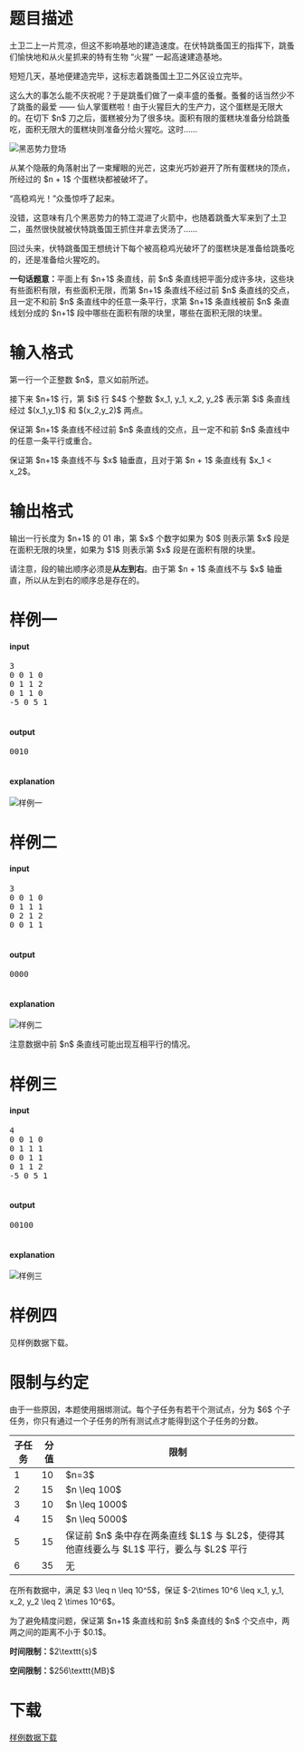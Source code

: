 # 题目描述

<p>土卫二上一片荒凉，但这不影响基地的建造速度。在伏特跳蚤国王的指挥下，跳蚤们愉快地和从火星抓来的特有生物 “火猩” 一起高速建造基地。</p>
<p>短短几天，基地便建造完毕，这标志着跳蚤国土卫二外区设立完毕。</p>
<p>这么大的事怎么能不庆祝呢？于是跳蚤们做了一桌丰盛的蚤餐。蚤餐的话当然少不了跳蚤的最爱 —— 仙人掌蛋糕啦！由于火猩巨大的生产力，这个蛋糕是无限大的。在切下 $n$ 刀之后，蛋糕被分为了很多块。面积有限的蛋糕块准备分给跳蚤吃，面积无限大的蛋糕块则准备分给火猩吃。这时……</p>
<p><img class="img-responsive center-block" src="//img.uoj.ac/problem/241/dark.jpg" alt="黑恶势力登场"/></p>
<p>从某个隐蔽的角落射出了一束耀眼的光芒，这束光巧妙避开了所有蛋糕块的顶点，所经过的 $n + 1$ 个蛋糕块都被破坏了。</p>
<p>“高稳鸡光！”众蚤惊呼了起来。</p>
<p>没错，这意味有几个黑恶势力的特工混进了火箭中，也随着跳蚤大军来到了土卫二，虽然很快就被伏特跳蚤国王抓住并拿去煲汤了……</p>
<p>回过头来，伏特跳蚤国王想统计下每个被高稳鸡光破坏了的蛋糕块是准备给跳蚤吃的，还是准备给火猩吃的。</p>
<p><strong>一句话题意：</strong>平面上有 $n+1$ 条直线，前 $n$ 条直线把平面分成许多块，这些块有些面积有限，有些面积无限，而第 $n+1$ 条直线不经过前 $n$ 条直线的交点，且一定不和前 $n$ 条直线中的任意一条平行，求第 $n+1$ 条直线被前 $n$ 条直线划分成的 $n+1$ 段中哪些在面积有限的块里，哪些在面积无限的块里。</p>

# 输入格式


<p>第一行一个正整数 $n$，意义如前所述。</p>
<p>接下来 $n+1$ 行，第 $i$ 行 $4$ 个整数 $x_1, y_1, x_2, y_2$ 表示第 $i$ 条直线经过 $(x_1,y_1)$ 和 $(x_2,y_2)$ 两点。</p>
<p>保证第 $n+1$ 条直线不经过前 $n$ 条直线的交点，且一定不和前 $n$ 条直线中的任意一条平行或重合。</p>
<p>保证第 $n+1$ 条直线不与 $x$ 轴垂直，且对于第 $n + 1$ 条直线有 $x_1 &lt; x_2$。</p>

# 输出格式


<p>输出一行长度为 $n+1$ 的 01 串，第 $x$ 个数字如果为 $0$ 则表示第 $x$ 段是在面积无限的块里，如果为 $1$ 则表示第 $x$ 段是在面积有限的块里。</p>
<p>请注意，段的输出顺序必须是<strong>从左到右</strong>。由于第 $n + 1$ 条直线不与 $x$ 轴垂直，所以从左到右的顺序总是存在的。</p>

# 样例一


<h4>input</h4>
<pre>3
0 0 1 0
0 1 1 2
0 1 1 0
-5 0 5 1

</pre>

<h4>output</h4>
<pre>0010

</pre>

<h4>explanation</h4>
<p><img class="img-responsive center-block" src="//img.uoj.ac/problem/242/sample1.png" alt="样例一"/></p>

# 样例二


<h4>input</h4>
<pre>3
0 0 1 0
0 1 1 1
0 2 1 2
0 0 1 1

</pre>

<h4>output</h4>
<pre>0000

</pre>

<h4>explanation</h4>
<p><img class="img-responsive center-block" src="//img.uoj.ac/problem/242/sample2.png" alt="样例二"/></p>
<p>注意数据中前 $n$ 条直线可能出现互相平行的情况。</p>

# 样例三


<h4>input</h4>
<pre>4
0 0 1 0
0 1 1 1
0 0 1 1
0 1 1 2
-5 0 5 1

</pre>

<h4>output</h4>
<pre>00100

</pre>

<h4>explanation</h4>
<p><img class="img-responsive center-block" src="//img.uoj.ac/problem/242/sample3.png" alt="样例三"/></p>

# 样例四


<p>见样例数据下载。</p>

# 限制与约定


<p>由于一些原因，本题使用捆绑测试。每个子任务有若干个测试点，分为 $6$ 个子任务，你只有通过一个子任务的所有测试点才能得到这个子任务的分数。</p>
<div class="table-responsive">
<table class="table table-bordered table-text-center table-vertical-middle"><thead><tr><th>子任务</th>
<th>分值</th>
<th>限制</th>
</tr></thead><tbody><tr><td>1</td><td>10</td><td>$n=3$</td></tr><tr><td>2</td><td>15</td><td>$n \leq 100$</td></tr><tr><td>3</td><td>10</td><td>$n \leq 1000$</td></tr><tr><td>4</td><td>15</td><td>$n \leq 5000$</td></tr><tr><td>5</td><td>15</td><td>保证前 $n$ 条中存在两条直线 $L1$ 与 $L2$，使得其他直线要么与 $L1$ 平行，要么与 $L2$ 平行</td></tr><tr><td>6</td><td>35</td><td>无</td></tr></tbody></table></div>

<p>在所有数据中，满足 $3 \leq n \leq 10^5$，保证 $-2\times 10^6 \leq x_1, y_1, x_2, y_2 \leq 2 \times 10^6$。</p>
<p>为了避免精度问题，保证第 $n+1$ 条直线和前 $n$ 条直线的 $n$ 个交点中，两两之间的距离不小于 $0.1$。</p>
<p><strong>时间限制：</strong>$2\texttt{s}$</p>
<p><strong>空间限制：</strong>$256\texttt{MB}$</p>

# 下载


<p><a href="/download.php?type=problem&amp;id=242">样例数据下载</a></p>
